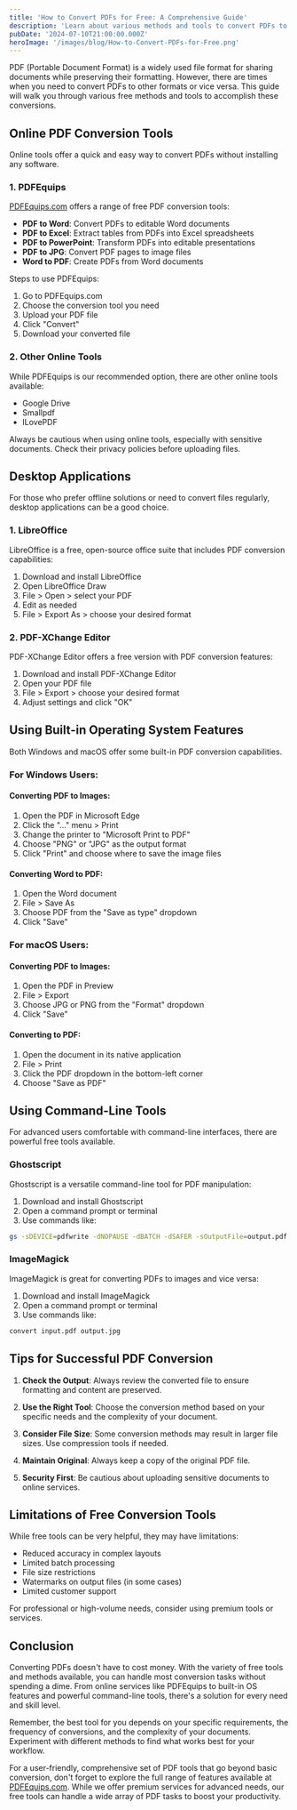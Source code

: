 ```yaml
---
title: 'How to Convert PDFs for Free: A Comprehensive Guide'
description: 'Learn about various methods and tools to convert PDFs to other formats and vice versa, all without spending a dime'
pubDate: '2024-07-10T21:00:00.000Z'
heroImage: '/images/blog/How-to-Convert-PDFs-for-Free.png'
---
```



PDF (Portable Document Format) is a widely used file format for sharing documents while preserving their formatting. However, there are times when you need to convert PDFs to other formats or vice versa. This guide will walk you through various free methods and tools to accomplish these conversions.

## Online PDF Conversion Tools

Online tools offer a quick and easy way to convert PDFs without installing any software.

### 1. PDFEquips

[PDFEquips.com](https://www.pdfequips.com) offers a range of free PDF conversion tools:

- **PDF to Word**: Convert PDFs to editable Word documents
- **PDF to Excel**: Extract tables from PDFs into Excel spreadsheets
- **PDF to PowerPoint**: Transform PDFs into editable presentations
- **PDF to JPG**: Convert PDF pages to image files
- **Word to PDF**: Create PDFs from Word documents

Steps to use PDFEquips:
1. Go to PDFEquips.com
2. Choose the conversion tool you need
3. Upload your PDF file
4. Click "Convert"
5. Download your converted file

### 2. Other Online Tools

While PDFEquips is our recommended option, there are other online tools available:

- Google Drive
- Smallpdf
- ILovePDF

Always be cautious when using online tools, especially with sensitive documents. Check their privacy policies before uploading files.

## Desktop Applications

For those who prefer offline solutions or need to convert files regularly, desktop applications can be a good choice.

### 1. LibreOffice

LibreOffice is a free, open-source office suite that includes PDF conversion capabilities:

1. Download and install LibreOffice
2. Open LibreOffice Draw
3. File > Open > select your PDF
4. Edit as needed
5. File > Export As > choose your desired format

### 2. PDF-XChange Editor

PDF-XChange Editor offers a free version with PDF conversion features:

1. Download and install PDF-XChange Editor
2. Open your PDF file
3. File > Export > choose your desired format
4. Adjust settings and click "OK"

## Using Built-in Operating System Features

Both Windows and macOS offer some built-in PDF conversion capabilities.

### For Windows Users:

#### Converting PDF to Images:
1. Open the PDF in Microsoft Edge
2. Click the "..." menu > Print
3. Change the printer to "Microsoft Print to PDF"
4. Choose "PNG" or "JPG" as the output format
5. Click "Print" and choose where to save the image files

#### Converting Word to PDF:
1. Open the Word document
2. File > Save As
3. Choose PDF from the "Save as type" dropdown
4. Click "Save"

### For macOS Users:

#### Converting PDF to Images:
1. Open the PDF in Preview
2. File > Export
3. Choose JPG or PNG from the "Format" dropdown
4. Click "Save"

#### Converting to PDF:
1. Open the document in its native application
2. File > Print
3. Click the PDF dropdown in the bottom-left corner
4. Choose "Save as PDF"

## Using Command-Line Tools

For advanced users comfortable with command-line interfaces, there are powerful free tools available.

### Ghostscript

Ghostscript is a versatile command-line tool for PDF manipulation:

1. Download and install Ghostscript
2. Open a command prompt or terminal
3. Use commands like:



```bash
gs -sDEVICE=pdfwrite -dNOPAUSE -dBATCH -dSAFER -sOutputFile=output.pdf input.docx
```



### ImageMagick

ImageMagick is great for converting PDFs to images and vice versa:

1. Download and install ImageMagick
2. Open a command prompt or terminal
3. Use commands like:

```bash
convert input.pdf output.jpg
```

## Tips for Successful PDF Conversion

1. **Check the Output**: Always review the converted file to ensure formatting and content are preserved.

2. **Use the Right Tool**: Choose the conversion method based on your specific needs and the complexity of your document.

3. **Consider File Size**: Some conversion methods may result in larger file sizes. Use compression tools if needed.

4. **Maintain Original**: Always keep a copy of the original PDF file.

5. **Security First**: Be cautious about uploading sensitive documents to online services.

## Limitations of Free Conversion Tools

While free tools can be very helpful, they may have limitations:

- Reduced accuracy in complex layouts
- Limited batch processing
- File size restrictions
- Watermarks on output files (in some cases)
- Limited customer support

For professional or high-volume needs, consider using premium tools or services.

## Conclusion

Converting PDFs doesn't have to cost money. With the variety of free tools and methods available, you can handle most conversion tasks without spending a dime. From online services like PDFEquips to built-in OS features and powerful command-line tools, there's a solution for every need and skill level.

Remember, the best tool for you depends on your specific requirements, the frequency of conversions, and the complexity of your documents. Experiment with different methods to find what works best for your workflow.

For a user-friendly, comprehensive set of PDF tools that go beyond basic conversion, don't forget to explore the full range of features available at [PDFEquips.com](https://www.pdfequips.com). While we offer premium services for advanced needs, our free tools can handle a wide array of PDF tasks to boost your productivity.